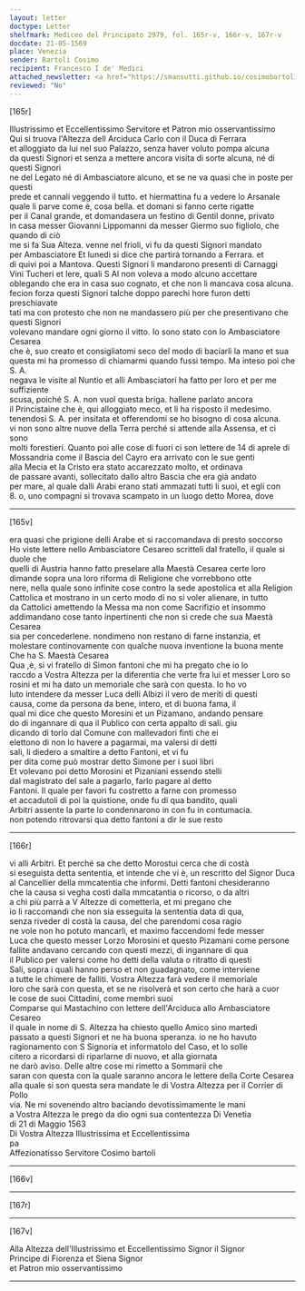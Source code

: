 ```yaml
---
layout: letter
doctype: Letter
shelfmark: Mediceo del Principato 2979, fol. 165r-v, 166r-v, 167r-v
docdate: 21-05-1569
place: Venezia
sender: Bartoli Cosimo
recipient: Francesco I de' Medici
attached_newsletter: <a href="https://smansutti.github.io/cosimobartoli/texts/3080_136/">3080_136</a>
reviewed: "No"
---
```


[165r]  
  
  
Illustrissimo et Eccellentissimo Servitore et Patron mio osservantissimo  
Qui si truova l'Altezza dell Arciduca Carlo con il Duca di Ferrara  
et alloggiato da lui nel suo Palazzo, senza haver voluto pompa alcuna  
da questi Signori et senza a mettere ancora visita di sorte alcuna, né di questi Signori  
ne del Legato né di Ambasciatore alcuno, et se ne va quasi che in poste per questi  
prede et cannali veggendo il tutto. et hiermattina fu a vedere lo Arsanale  
quale li parve come è, cosa bella. et domani si fanno certe rigatte  
per il Canal grande, et domandasera un festino di Gentil donne, privato  
in casa messer Giovanni Lippomanni da messer Giermo suo figliolo, che quando di ciò  
me si fa Sua Alteza. venne nel frioli, vi fu da questi Signori mandato  
per Ambasciatore Et lunedi si dice che partirà tornando a Ferrara. et  
di quivi poi a Mantova. Questi Signori li mandarono presenti di Carnaggi  
Vini Tucheri et lere, quali S Al non voleva a modo alcuno accettare  
oblegando che era in casa suo cognato, et che non li mancava cosa alcuna.  
fecion forza questi Signori talche doppo parechi hore furon detti preschiavate  
tati ma con protesto che non ne mandassero più per che presentivano che questi Signori  
volevano mandare ogni giorno il vitto. Io sono stato con lo Ambasciatore Cesarea  
che è, suo creato et consigliatomi seco del modo di baciarli la mano et sua  
questa mi ha promesso di chiamarmi quando fussi tempo. Ma inteso poi che S. A.  
negava le visite al Nuntio et alli Ambasciatori ha fatto per loro et per me suffiziente  
scusa, poiché S. A. non vuol questa briga. hallene parlato ancora  
il Princistaine che è, qui alloggiato meco, et li ha risposto il medesimo.  
tenendosi S. A. per insitata et offerendomi se ho bisogno di cosa alcuna.  
vi non sono altre nuove della Terra perché si attende alla Assensa, et ci sono  
molti forestieri. Quanto poi alle cose di fuori ci son lettere de 14 di aprele di  
Mossandria come il Bascia del Cayro era arrivato con le sue genti  
alla Mecia et la Cristo era stato accarezzato molto, et ordinava  
de passare avanti, sollecitato dallo altro Bascia che era già andato  
per mare, al quale dalli Arabi erano stati ammazati tutti li suoi, et egli con  
8. o, uno compagni si trovava scampato in un luogo detto Morea, dove  
  
---  

[165v]  
  
  
era quasi che prigione delli Arabe et si raccomandava di presto soccorso  
Ho viste lettere nello Ambasciatore Cesareo scritteli dal fratello, il quale si duole che  
quelli di Austria hanno fatto preselare alla Maestà Cesarea certe loro  
dimande sopra una loro riforma di Religione che vorrebbono otte  
nere, nella quale sono infinite cose contro la sede apostolica et alla Religion  
Cattolica et mostrano in un certo modo di no si voler alienare, in tutto  
da Cattolici amettendo la Messa ma non come Sacrifizio et insommo  
addimandano cose tanto inpertinenti che non si crede che sua Maestà Cesarea  
sia per concederlene. nondimeno non restano di farne instanzia, et  
molestare continovamente con qualche nuova inventione la buona mente  
Che ha S. Maestà Cesarea  
Qua ,è, si vi fratello di Simon fantoni che mi ha pregato che io lo  
raccdo a Vostra Altezza per la diferentia che verte fra lui et messer Loro so  
rosini et mi ha dato un memoriale che sarà con questa. Io ho vo  
luto intendere da messer Luca delli Albizi il vero de meriti di questi  
causa, come da persona da bene, intero, et di buona fama, il  
qual mi dice che questo Moresini et un Pizamano, andando pensare  
do di ingannare di qua il Publico con certa appalto di sali. giu  
dicando di torlo dal Comune con mallevadori finti che ei  
elettono di non lo havere a pagarmai, ma valersi di detti  
sali, li diedero a smaltire a detto Fantoni, et vi fu  
per dita come può mostrar detto Simone per i suoi libri  
Et volevano poi detto Morosini et Pizaniani essendo stelli  
dal magistrato del sale a pagarlo, farlo pagare al detto  
Fantoni. Il quale per favori fu costretto a farne con promesso  
et accadutoli di poi la quistione, onde fu di qua bandito, quali  
Arbitri assente la parte lo condennarono in con fu in contumacia.  
non potendo ritrovarsi qua detto fantoni a dir le sue resto  
  
---  

[166r]  
  
  
vi alli Arbitri. Et perché sa che detto Morostui cerca che di costà  
si eseguista detta sententia, et intende che vi è, un rescritto del Signor Duca  
al Cancellier della mmcatentia che informi. Detti fantoni chesideranno  
che la causa si vegha costì dalla mmcatantia o ricorso, o da altri  
a chi più parrà a V Altezze di cometterla, et mi pregano che  
io li raccomandi che non sia esseguita la sententia data di qua,  
senza riveder di costà la causa, del che parendomi cosa ragio  
ne vole non ho potuto mancarli, et maximo faccendomi fede messer  
Luca che questo messer Lorzo Morosini et questo Pizamani come persone  
fallite andavano cercando con questi mezzi, di ingannare di qua  
il Publico per valersi come ho detti della valuta o ritratto di questi  
Sali, sopra i quali hanno perso et non guadagnato, come interviene  
a tutte le chimere de falliti. Vostra Altezza farà vedere il memoriale  
loro che sarà con questa, et se ne risolverà et son certo che harà a cuor  
le cose de suoi Cittadini, come membri suoi  
Comparse qui Mastachino con lettere dell'Arciduca allo Ambasciatore Cesareo  
il quale in nome di S. Altezza ha chiesto quello Amico sino martedi  
passato a questi Signori et ne ha buona speranza. io ne ho havuto  
ragionamento con S Signoria et informatolo del Caso, et lo solle  
citero a ricordarsi di riparlarne di nuovo, et alla giornata  
ne darò aviso. Delle altre cose mi rimetto a Sommarii che  
saran con questa con la quale saranno ancora le lettere della Corte Cesarea  
alla quale si son questa sera mandate le di Vostra Altezza per il Corrier di Pollo  
via. Ne mi sovenendo altro baciando devotissimamente le mani  
a Vostra Altezza le prego da dio ogni sua contentezza Di Venetia  
di 21 di Maggio 1563  
Di Vostra Altezza Illustrissima et Eccellentissima  
pa  
Affezionatisso Servitore Cosimo bartoli  
  
---  

[166v]  
  
  
  
---  

[167r]  
  
  
  
---  

[167v]  
  
  
Alla Altezza dell'Illustrissimo et Eccellentissimo Signor il Signor  
Principe di Fiorenza et Siena Signor  
et Patron mio osservantissimo  
  
---  

